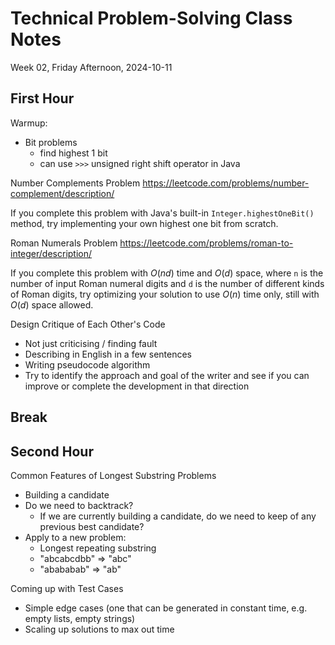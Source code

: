 # Technical Problem-Solving Class Notes
Week 02, Friday Afternoon, 2024-10-11

## First Hour

Warmup:
* Bit problems
	* find highest 1 bit
	* can use `>>>` unsigned right shift operator in Java

Number Complements Problem
https://leetcode.com/problems/number-complement/description/

If you complete this problem with Java's built-in `Integer.highestOneBit()` method, try implementing your own highest one bit from scratch.

Roman Numerals Problem
https://leetcode.com/problems/roman-to-integer/description/

If you complete this problem with $O(nd)$ time and $O(d)$ space, where `n` is the number of input Roman numeral digits and `d` is the number of different kinds of Roman digits, try optimizing your solution to use $O(n)$ time only, still with $O(d)$ space allowed.

Design Critique of Each Other's Code
* Not just criticising / finding fault
* Describing in English in a few sentences
* Writing pseudocode algorithm
* Try to identify the approach and goal of the writer and see if you can improve or complete the development in that direction


## Break
## Second Hour

Common Features of Longest Substring Problems
* Building a candidate
* Do we need to backtrack?
	* If we are currently building a candidate, do we need to keep of any previous best candidate?
* Apply to a new problem:
	* Longest repeating substring
	* "abcabcdbb" => "abc"
	* "abababab" => "ab"

Coming up with Test Cases
* Simple edge cases (one that can be generated in constant time, e.g. empty lists, empty strings)
* Scaling up solutions to max out time
